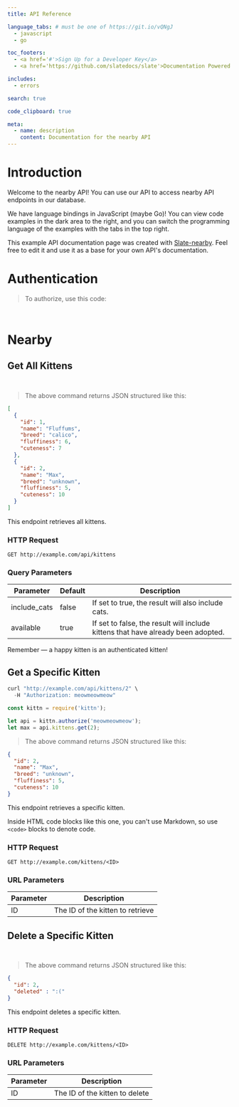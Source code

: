 ```yaml
---
title: API Reference

language_tabs: # must be one of https://git.io/vQNgJ
  - javascript
  - go

toc_footers:
  - <a href='#'>Sign Up for a Developer Key</a>
  - <a href='https://github.com/slatedocs/slate'>Documentation Powered by Slate</a>

includes:
  - errors

search: true

code_clipboard: true

meta:
  - name: description
    content: Documentation for the nearby API
---
```


# Introduction

Welcome to the nearby API! You can use our API to access nearby API endpoints in our database.

We have language bindings in JavaScript (maybe Go)! You can view code examples in the dark area to the right, and you can switch the programming language of the examples with the tabs in the top right.

This example API documentation page was created with [Slate-nearby](https://github.com/sparksub/slate-nearby). Feel free to edit it and use it as a base for your own API's documentation.

# Authentication

> To authorize, use this code:

```go

```

```javascript

```

[//]: # (Kittn uses API keys to allow access to the API. You can register a new Kittn API key at our [developer portal]&#40;http://example.com/developers&#41;.)

[//]: # ()
[//]: # (Kittn expects for the API key to be included in all API requests to the server in a header that looks like the following:)

[//]: # ()
[//]: # (`Authorization: meowmeowmeow`)

[//]: # (<aside class="notice">)

[//]: # (You must replace <code>meowmeowmeow</code> with your personal API key.)

[//]: # (</aside>)

# Nearby

## Get All Kittens

```go

```

```javascript

```

> The above command returns JSON structured like this:

```json
[
  {
    "id": 1,
    "name": "Fluffums",
    "breed": "calico",
    "fluffiness": 6,
    "cuteness": 7
  },
  {
    "id": 2,
    "name": "Max",
    "breed": "unknown",
    "fluffiness": 5,
    "cuteness": 10
  }
]
```

This endpoint retrieves all kittens.

### HTTP Request

`GET http://example.com/api/kittens`

### Query Parameters

| Parameter    | Default | Description                                                                      |
|--------------|---------|----------------------------------------------------------------------------------|
| include_cats | false   | If set to true, the result will also include cats.                               |
| available    | true    | If set to false, the result will include kittens that have already been adopted. |

<aside class="success">
Remember — a happy kitten is an authenticated kitten!
</aside>

## Get a Specific Kitten

```go
curl "http://example.com/api/kittens/2" \
  -H "Authorization: meowmeowmeow"
```

```javascript
const kittn = require('kittn');

let api = kittn.authorize('meowmeowmeow');
let max = api.kittens.get(2);
```

> The above command returns JSON structured like this:

```json
{
  "id": 2,
  "name": "Max",
  "breed": "unknown",
  "fluffiness": 5,
  "cuteness": 10
}
```

This endpoint retrieves a specific kitten.

<aside class="warning">Inside HTML code blocks like this one, you can't use Markdown, so use <code>&lt;code&gt;</code> blocks to denote code.</aside>

### HTTP Request

`GET http://example.com/kittens/<ID>`

### URL Parameters

| Parameter | Description                      |
|-----------|----------------------------------|
| ID        | The ID of the kitten to retrieve |

## Delete a Specific Kitten

```go

```

```javascript

```

> The above command returns JSON structured like this:

```json
{
  "id": 2,
  "deleted" : ":("
}
```

This endpoint deletes a specific kitten.

### HTTP Request

`DELETE http://example.com/kittens/<ID>`

### URL Parameters

| Parameter | Description                    |
|-----------|--------------------------------|
| ID        | The ID of the kitten to delete |

